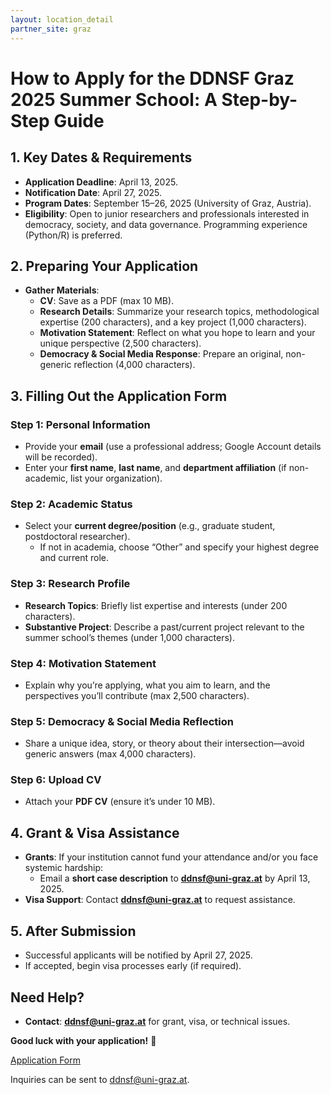 ```yaml
---
layout: location_detail
partner_site: graz
---
```


# How to Apply for the DDNSF Graz 2025 Summer School: A Step-by-Step Guide  

## 1. Key Dates & Requirements  
- **Application Deadline**: April 13, 2025.  
- **Notification Date**: April 27, 2025.  
- **Program Dates**: September 15–26, 2025 (University of Graz, Austria).  
- **Eligibility**: Open to junior researchers and professionals interested in democracy, society, and data governance. Programming experience (Python/R) is preferred.  

## 2. Preparing Your Application  
- **Gather Materials**:  
  - **CV**: Save as a PDF (max 10 MB).  
  - **Research Details**: Summarize your research topics, methodological expertise (200 characters), and a key project (1,000 characters).  
  - **Motivation Statement**: Reflect on what you hope to learn and your unique perspective (2,500 characters).  
  - **Democracy & Social Media Response**: Prepare an original, non-generic reflection (4,000 characters).  

## 3. Filling Out the Application Form  

### Step 1: Personal Information  
- Provide your **email** (use a professional address; Google Account details will be recorded).  
- Enter your **first name**, **last name**, and **department affiliation** (if non-academic, list your organization).  

### Step 2: Academic Status  
- Select your **current degree/position** (e.g., graduate student, postdoctoral researcher).  
  - If not in academia, choose “Other” and specify your highest degree and current role.  

### Step 3: Research Profile  
- **Research Topics**: Briefly list expertise and interests (under 200 characters).  
- **Substantive Project**: Describe a past/current project relevant to the summer school’s themes (under 1,000 characters).  

### Step 4: Motivation Statement  
- Explain why you’re applying, what you aim to learn, and the perspectives you’ll contribute (max 2,500 characters).  

### Step 5: Democracy & Social Media Reflection  
- Share a unique idea, story, or theory about their intersection—avoid generic answers (max 4,000 characters).  

### Step 6: Upload CV  
- Attach your **PDF CV** (ensure it’s under 10 MB).  

## 4. Grant & Visa Assistance  
- **Grants**: If your institution cannot fund your attendance and/or you face systemic hardship:  
  - Email a **short case description** to **ddnsf@uni-graz.at** by April 13, 2025.  
- **Visa Support**: Contact **ddnsf@uni-graz.at** to request assistance.  

## 5. After Submission  
- Successful applicants will be notified by April 27, 2025.  
- If accepted, begin visa processes early (if required).  


## Need Help?  
- **Contact**: **ddnsf@uni-graz.at** for grant, visa, or technical issues.  

**Good luck with your application!** 🌟  

[Application Form](https://forms.gle/LXBgqqCfGRCH65RC6) 

Inquiries can be sent to ddnsf@uni-graz.at.


